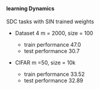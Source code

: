 #### learning Dynamics

SDC tasks with SIN trained weights
<!-- - Dataset 2 m =2000 size =100 (Not scaled)
   - train performance 100
   - test performance 100 -->

- Dataset 4 m = 2000, size = 100
   - train performance 47.0
   - test performance 30.7

- CIFAR m =50, size = 10k

   - train performance 33.52
   - test performance 32.89

